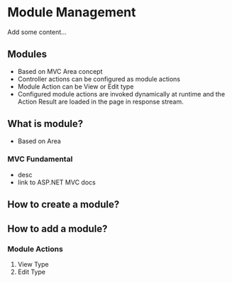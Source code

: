# Module Management
Add some content...

## Modules
- Based on MVC Area concept
- Controller actions can be configured as module actions
- Module Action can be View or Edit type
- Configured module actions are invoked dynamically at runtime and the Action Result are loaded in the page in response stream.


## What is module?
- Based on Area
### MVC Fundamental
- desc
- link to ASP.NET MVC docs


## How to create a module?

## How to add a module?


### Module Actions
1. View Type
2. Edit Type